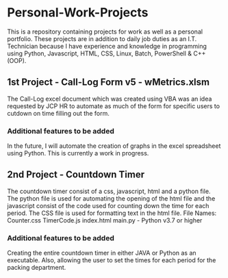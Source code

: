 # Personal-Work-Projects
This is a repository containing projects for work as well as a personal portfolio. These projects are in addition to daily job duties as an I.T. Technician because I have experience and knowledge in programming using Python, Javascript, HTML, CSS, Linux, Batch, PowerShell & C++ (OOP). 

## 1st Project - Call-Log Form v5 - wMetrics.xlsm
The Call-Log excel document which was created using VBA was an idea requested by JCP HR to automate as much of the form for specific users to cutdown on time filling out the form.

### Additional features to be added
In the future, I will automate the creation of graphs in the excel spreadsheet using Python. This is currently a work in progress. 


## 2nd Project - Countdown Timer
The countdown timer consist of a css, javascript, html and a python file. The python file is used for automating the opening of the html file and the javascript consist of the code used for counting down the time for each period. 
The CSS file is used for formatting text in the html file. 
File Names:
Counter.css
TimerCode.js
index.html
main.py - Python v3.7 or higher

### Additional features to be added
Creating the entire countdown timer in either JAVA or Python as an executable.
Also, allowing the user to set the times for each period for the packing department.
